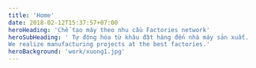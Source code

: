 ```yaml
---
title: 'Home'
date: 2018-02-12T15:37:57+07:00
heroHeading: 'Chế tạo máy theo nhu cầu Factories network'
heroSubHeading: ' Tự động hóa từ khâu đặt hàng đến nhà máy sản xuất.
We realize manufacturing projects at the best factories.'
heroBackground: 'work/xuong1.jpg'
---
```

